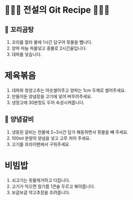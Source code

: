 # 👨🏻‍🍳 전설의 Git Recipe 👩🏻‍🍳

## 🍲 꼬리곰탕

1. 꼬리를 잘라 물에 1시간 담구어 핏물을 뺍니다.
2. 양파 마늘 파를넣고 중불로 2시간끓입니다.
3. 대파를 넣습니다.

# 제육볶음

1. 대파와 청양고추는 어슷썰어주고 양파는 1cm 두께로 썰어주세요.
2. 만들어둔 양념장을 고기에 넣어 버무려주세요.
3. 냉장고에 30분정도 두어 숙성시켜줍니다.

## 🥩 양념갈비

1. 냉동된 갈비는 찬물에 2~3시간 담가 해동하면서 핏물을 빼 주세요.
2. 100ml 분량의 양념을 넣고 고루 저어 주세요.
3. 고기를 프라이팬에서 구워주세요.

# 비빔밥

1. 쇠고기는 핏물제거하고 다집니다.
2. 고기가 익으면 참기름 1큰술 두르고 볶아줍니다.
3. 보글보글 약고추장을 조려줍니다.
